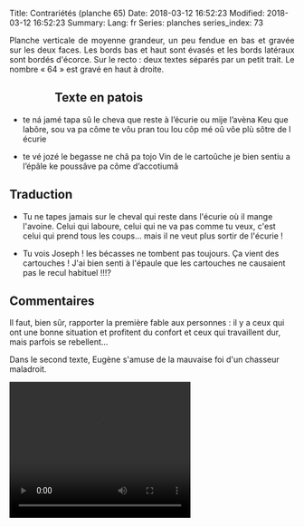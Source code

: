 Title: Contrariétés (planche 65)
Date: 2018-03-12 16:52:23
Modified: 2018-03-12 16:52:23
Summary: 
Lang: fr
Series: planches
series_index: 73

<p style="text-align:justify;">Planche verticale de moyenne grandeur,
un peu fendue en bas et gravée sur les deux faces. Les bords bas et
haut sont évasés et les bords latéraux sont bordés d'écorce. Sur le
recto : deux textes séparés par un petit trait. Le nombre « 64 » est
gravé en haut à droite. </p>

<figure class="image-block" style="float: left;">
  <img alt="" src="{static}/images/planche_65_recto.png">
  <figcaption style="max-width: 330px"></figcaption>
</figure>

## Texte en patois

- te ná jamé tapa sû le cheva que reste à l’écurie ou mije l’avèna Keu
  que labôre, sou va pa côme te vôu pran tou lou côp mé oû vôe plù
  sôtre de l écurie

- te vé jozé le begasse ne châ pa tojo Vin de le cartoûche je bien
  sentiu a l’épâle ke poussâve pa côme d’accotiumâ

## Traduction

- Tu ne tapes jamais sur le cheval qui reste dans l'écurie où il mange
  l'avoine. Celui qui laboure, celui qui ne va pas comme tu veux,
  c'est celui qui prend tous les coups… mais il ne veut plus sortir de
  l'écurie !

- Tu vois Joseph ! les bécasses ne tombent pas toujours. Ça vient des
  cartouches ! J'ai bien senti à l'épaule que les cartouches ne
  causaient pas le recul habituel !!!?

## Commentaires

Il faut, bien sûr, rapporter la première fable aux personnes : il y a
ceux qui ont une bonne situation et profitent du confort et ceux qui
travaillent dur, mais parfois se rebellent…

Dans le second texte, Eugène s'amuse de la mauvaise foi d'un chasseur
maladroit.

<video width="320" height="240" controls>
  <source src="https://d1njpgd0ygatdn.cloudfront.net/video_65.mp4" type="video/mp4">
</video>
